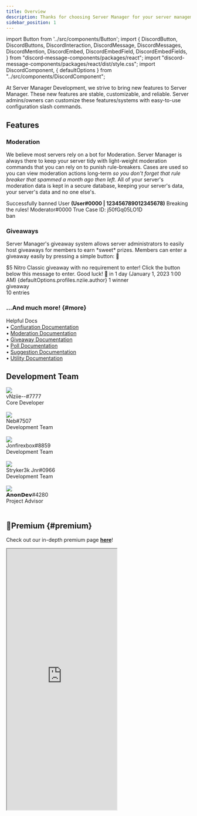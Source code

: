```yaml
---
title: Overview
description: Thanks for choosing Server Manager for your server management needs!
sidebar_position: 1
---
```

import Button from '../src/components/Button';
import {
  DiscordButton,
  DiscordButtons,
  DiscordInteraction,
  DiscordMessage,
  DiscordMessages,
  DiscordMention,
  DiscordEmbed,
  DiscordEmbedField,
  DiscordEmbedFields,
} from "discord-message-components/packages/react";
import "discord-message-components/packages/react/dist/style.css";
import DiscordComponent, { defaultOptions } from "../src/components/DiscordComponent";

At Server Manager Development, we strive to bring new features to Server Manager. These new features are stable, customizable, and reliable. Server admins/owners can customize these features/systems with easy-to-use configuration slash commands.

## Features

### Moderation
We believe most servers rely on a bot for Moderation. Server Manager is always there to keep your server tidy with light-weight moderation commands that you can rely on to punish rule-breakers. Cases are used so you can view moderation actions long-term *so you don't forget that rule breaker that spammed a month ago then left*. All of your server's moderation data is kept in a <span data-text="MongoDB" className="tooltip">secure database</span>, keeping your server's data, your server's data and no one else's.

<DiscordComponent>
  <DiscordMessage profile="servermanager">
    <DiscordEmbed authorIcon="/img/discord.png" authorName="Banned User#0000" borderColor="#FF0000">
      Successfully banned <DiscordMention>User</DiscordMention> <strong>(User#0000 | 123456789012345678)</strong>
      <DiscordEmbedFields slot="fields" inline="true">
        <DiscordEmbedField fieldTitle="🚩 Reason">
          Breaking the rules!
        </DiscordEmbedField>
        <DiscordEmbedField fieldTitle="👤 Moderator">
          Moderator#0000
        </DiscordEmbedField>
        <DiscordEmbedField fieldTitle="✅ Member Notified">
          True
        </DiscordEmbedField>
      </DiscordEmbedFields>
      <span slot="footer">Case ID: j50fGq05LO1D</span>
    </DiscordEmbed>
    <div slot="interactions">
      <DiscordInteraction avatar="green" author="Moderator" command>
        ban
      </DiscordInteraction>
    </div>
  </DiscordMessage>
</DiscordComponent>

### Giveaways
Server Manager's giveaway system allows server administrators to easily host giveaways for members to earn \*sweet* prizes. Members can enter a giveaway easily by pressing a simple <span data-text="This button may be customizable in the future" className="tooltip">button</span>: <span className="blurple-background">🎉</span>

<DiscordComponent>
    <DiscordMessage profile="servermanager" bot>
        <DiscordEmbed
        embedTitle="$5 Nitro Classic"
        authorIcon="/img/logo.png"
        authorName="Server Manager Support"
        borderColor="#5865F2"
        footerIcon="/img/logo.png"
        >
        $5 Nitro Classic giveaway with no requirement to enter! Click the button below this message to enter. Good luck! 🎉            
            <DiscordEmbedFields slot="fields" inline="true">
                <DiscordEmbedField fieldTitle="Ends">
                <span className="timestamp">in 1 day</span> (<span className="timestamp">January 1, 2023 1:00 AM</span>)
                </DiscordEmbedField>
                <DiscordEmbedField fieldTitle="Host">
                  <DiscordMention highlight={true}>{defaultOptions.profiles.nziie.author}</DiscordMention>
                </DiscordEmbedField>
            </DiscordEmbedFields>
            <span slot="footer">1 winner</span>
        </DiscordEmbed>
      <div slot="interactions">
        <DiscordInteraction profile="bob" command>
          giveaway
        </DiscordInteraction>
      </div>
      <div slot="actions">
        <DiscordButtons>
          <DiscordButton type="primary" emoji="🎉"></DiscordButton>
          <DiscordButton type="secondary" disabled="true">10 entries</DiscordButton>
        </DiscordButtons>
      </div>
    </DiscordMessage>
</DiscordComponent>

### ...And much more! {#more}
<div className="box blurple no-background" style={{'margin-top': '0'}}>
  <div className="title">
    Helpful Docs
  </div>
  • <a href="/documentation/configurations" className="discord-link">Confiuration Documentation</a>
  <br/>
  • <a href="/documentation/moderation" className="discord-link">Moderation Documentation</a>
  <br/>
  • <a href="/documentation/giveaways" className="discord-link">Giveaway Documentation</a>
  <br/>
  • <a href="/documentation/polls" className="discord-link">Poll Documentation</a>
  <br/>
  • <a href="/documentation/suggestions" className="discord-link">Suggestion Documentation</a>
  <br/>
  • <a href="/documentation/utility" className="discord-link">Utility Documentation</a>
</div>

## Development Team

<div className="user_box">
  <img className="profile-picture-avatar" src="../img/nziie.png"/>
  <div className="name">
    vNziie--#7777
  </div>
  <div className="comment">
  Core Developer
  </div>
</div>
<br/>
<div className="user_box">
  <img className="profile-picture-avatar" src="../img/neb.png"/>
  <div className="name">
    Neb#7507
  </div>
  <div className="comment">
  Development Team
  </div>
</div>
<br/>
<div className="user_box">
  <img className="profile-picture-avatar" src="../img/jon.png"/>
  <div className="name">
    Jonfirexbox#8859
  </div>
  <div className="comment">
  Development Team
  </div>
</div>
<br/>
<div className="user_box">
  <img className="profile-picture-avatar" src="../img/stryker.png"/>
  <div className="name">
    Stryker3k Jnr#0966
  </div>
  <div className="comment">
  Development Team
  </div>
</div>
<br/>
<div className="user_box">
  <img className="profile-picture-avatar" src="../img/anondev.png"/>
  <div className="name">
    𝗔𝗻𝗼𝗻𝗗𝗲𝘃#4280
  </div>
  <div className="comment">
  Project Advisor
  </div>
</div>
<br/>

## 💎Premium {#premium}

Check out our in-depth premium page **[here](./premium.md)**!

<script type='text/javascript' src='https://storage.ko-fi.com/cdn/widget/Widget_2.js'></script><script type='text/javascript'>kofiwidget2.init('Support Us on Ko-fi', '#5865f2', 'W7W8E0CPG');kofiwidget2.draw();</script> 

<iframe id='kofiframe' src='https://ko-fi.com/servermanager/?hidefeed=true&widget=true&embed=true&preview=true' style={{'width':'100%', 'padding':'2px', 'background':'#5865f2'}} height='712' title='servermanager'></iframe>
